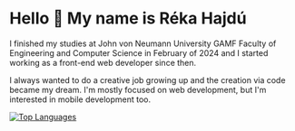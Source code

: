 Hello 👋 My name is Réka Hajdú
===========================

I finished my studies at John von Neumann University GAMF Faculty of Engineering and Computer Science in February of 2024 and I started working as a front-end web developer since then.

I always wanted to do a creative job growing up and the creation via code became my dream. I'm mostly focused on web development, but I'm interested in mobile development too.

<a href="https://github.com/r-jj09" align="left"><img src="https://github-readme-stats.vercel.app/api/top-langs/?username=r-jj09&langs_count=10&title_color=facc15&text_color=ffffff&icon_color=0891b2&bg_color=000000&hide_border=true&locale=en&custom_title=Top%20%Languages" alt="Top Languages" /></a>
